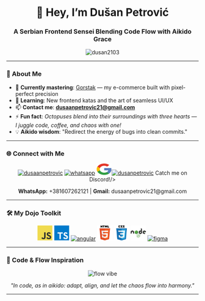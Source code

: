 <div align="center">
  <h1>👋 Hey, I’m Dušan Petrović</h1>
  <h3>A Serbian Frontend Sensei Blending Code Flow with Aikido Grace</h3>
  <img src="https://komarev.com/ghpvc/?username=dusan2103&label=Profile%20Views&color=0e75b6&style=flat" alt="dusan2103" />
</div>

---

### 🥋 About Me
- 🔭 **Currently mastering**: [Gorstak](https://gorstakstore.netlify.app/) — my e-commerce built with pixel-perfect precision  
- 🌱 **Learning**: New frontend katas and the art of seamless UI/UX  
- 📫 **Contact me**: **dusaanpetrovic21@gmail.com**  
- ⚡ **Fun fact**: *Octopuses blend into their surroundings with three hearts — I juggle code, coffee, and chaos with one!*  
- 💡 **Aikido wisdom**: "Redirect the energy of bugs into clean commits."  

---

### 🌐 Connect with Me
<div align="center">
  <a href="https://instagram.com/dusaanpetrovic" target="blank"><img src="https://raw.githubusercontent.com/rahuldkjain/github-profile-readme-generator/master/src/images/icons/Social/instagram.svg" alt="dusaanpetrovic" height="30" width="40" /></a>
  <a href="https://wa.me/+381607262121" target="blank"><img src="https://raw.githubusercontent.com/rahuldkjain/github-profile-readme-generator/master/src/images/icons/Social/whatsapp.svg" alt="whatsapp" height="30" width="40" /></a>
  <a href="mailto:dusaanpetrovic21@gmail.com" target="blank"><img src="https://raw.githubusercontent.com/devicons/devicon/master/icons/google/google-original.svg" alt="gmail" height="30" width="40" 
<a href="https://discord.com/users/dusanpetrovic" target="blank"><img src="![image](https://github.com/user-attachments/assets/4c6eab43-82ef-4fe2-9f1d-89a289248d66)
" alt="dusanpetrovic" height="20" width="20" /></a> Catch me on Discord!/></a>
</div>
<p align="center">
  <strong>WhatsApp:</strong> +381607262121 | <strong>Gmail:</strong> dusaanpetrovic21@gmail.com
</p>

---

### 🛠️ My Dojo Toolkit
<div align="center">
  <a href="https://developer.mozilla.org/en-US/docs/Web/JavaScript" target="_blank"><img src="https://raw.githubusercontent.com/devicons/devicon/master/icons/javascript/javascript-original.svg" alt="javascript" width="40" height="40"/></a>
  <a href="https://www.typescriptlang.org/" target="_blank"><img src="https://raw.githubusercontent.com/devicons/devicon/master/icons/typescript/typescript-original.svg" alt="typescript" width="40" height="40"/></a>
  <a href="https://angular.io" target="_blank"><img src="https://angular.io/assets/images/logos/angular/angular.svg" alt="angular" width="40" height="40"/></a>
  <a href="https://www.w3.org/html/" target="_blank"><img src="https://raw.githubusercontent.com/devicons/devicon/master/icons/html5/html5-original-wordmark.svg" alt="html5" width="40" height="40"/></a>
  <a href="https://www.w3schools.com/css/" target="_blank"><img src="https://raw.githubusercontent.com/devicons/devicon/master/icons/css3/css3-original-wordmark.svg" alt="css3" width="40" height="40"/></a>
  <a href="https://nodejs.org" target="_blank"><img src="https://raw.githubusercontent.com/devicons/devicon/master/icons/nodejs/nodejs-original-wordmark.svg" alt="nodejs" width="40" height="40"/></a>
  <a href="https://www.figma.com/" target="_blank"><img src="https://www.vectorlogo.zone/logos/figma/figma-icon.svg" alt="figma" width="40" height="40"/></a>
</div>

---

### 🌌 Code & Flow Inspiration
<div align="center">
  <img src="https://media.giphy.com/media/v1.Y2lkPTc5MGI3NjExZmR0eTdxeWZhNHc3Z2w5M3k3N2RncW5kMjM2bjd2eXI4aTdqeWFiMCZlcD12MV9pbnRlcm5hbF9naWZfYnlfaWQmY3Q9Zw/26BRv0Thra0VLDZ3a/giphy.gif" width="200" alt="flow vibe" />
  <p><i>"In code, as in aikido: adapt, align, and let the chaos flow into harmony."</i></p>
</div>

---
